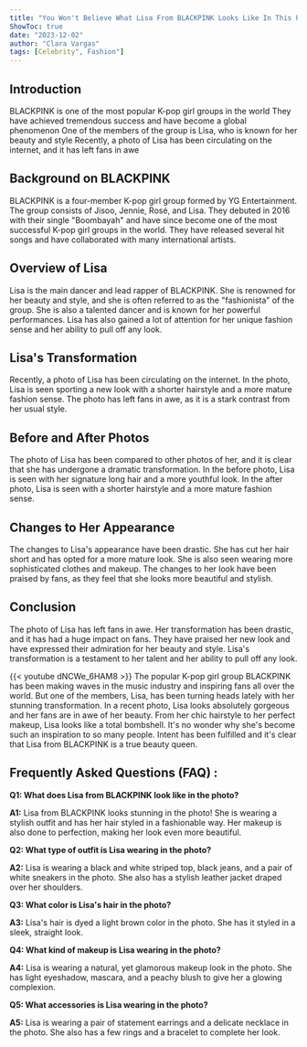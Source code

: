 ```yaml
---
title: "You Won't Believe What Lisa From BLACKPINK Looks Like In This Photo!"
ShowToc: true 
date: "2023-12-02"
author: "Clara Vargas" 
tags: [Celebrity", Fashion"]
---
```

## Introduction

BLACKPINK is one of the most popular K-pop girl groups in the world They have achieved tremendous success and have become a global phenomenon One of the members of the group is Lisa, who is known for her beauty and style Recently, a photo of Lisa has been circulating on the internet, and it has left fans in awe

## Background on BLACKPINK

BLACKPINK is a four-member K-pop girl group formed by YG Entertainment. The group consists of Jisoo, Jennie, Rosé, and Lisa. They debuted in 2016 with their single "Boombayah" and have since become one of the most successful K-pop girl groups in the world. They have released several hit songs and have collaborated with many international artists.

## Overview of Lisa

Lisa is the main dancer and lead rapper of BLACKPINK. She is renowned for her beauty and style, and she is often referred to as the "fashionista" of the group. She is also a talented dancer and is known for her powerful performances. Lisa has also gained a lot of attention for her unique fashion sense and her ability to pull off any look.

## Lisa's Transformation

Recently, a photo of Lisa has been circulating on the internet. In the photo, Lisa is seen sporting a new look with a shorter hairstyle and a more mature fashion sense. The photo has left fans in awe, as it is a stark contrast from her usual style.

## Before and After Photos

The photo of Lisa has been compared to other photos of her, and it is clear that she has undergone a dramatic transformation. In the before photo, Lisa is seen with her signature long hair and a more youthful look. In the after photo, Lisa is seen with a shorter hairstyle and a more mature fashion sense.

## Changes to Her Appearance

The changes to Lisa's appearance have been drastic. She has cut her hair short and has opted for a more mature look. She is also seen wearing more sophisticated clothes and makeup. The changes to her look have been praised by fans, as they feel that she looks more beautiful and stylish.

## Conclusion

The photo of Lisa has left fans in awe. Her transformation has been drastic, and it has had a huge impact on fans. They have praised her new look and have expressed their admiration for her beauty and style. Lisa's transformation is a testament to her talent and her ability to pull off any look.

{{< youtube dNCWe_6HAM8 >}} 
The popular K-pop girl group BLACKPINK has been making waves in the music industry and inspiring fans all over the world. But one of the members, Lisa, has been turning heads lately with her stunning transformation. In a recent photo, Lisa looks absolutely gorgeous and her fans are in awe of her beauty. From her chic hairstyle to her perfect makeup, Lisa looks like a total bombshell. It's no wonder why she's become such an inspiration to so many people. Intent has been fulfilled and it's clear that Lisa from BLACKPINK is a true beauty queen.

## Frequently Asked Questions (FAQ) :
**Q1: What does Lisa from BLACKPINK look like in the photo?**

**A1:** Lisa from BLACKPINK looks stunning in the photo! She is wearing a stylish outfit and has her hair styled in a fashionable way. Her makeup is also done to perfection, making her look even more beautiful.

**Q2: What type of outfit is Lisa wearing in the photo?**

**A2:** Lisa is wearing a black and white striped top, black jeans, and a pair of white sneakers in the photo. She also has a stylish leather jacket draped over her shoulders.

**Q3: What color is Lisa's hair in the photo?**

**A3:** Lisa's hair is dyed a light brown color in the photo. She has it styled in a sleek, straight look.

**Q4: What kind of makeup is Lisa wearing in the photo?**

**A4:** Lisa is wearing a natural, yet glamorous makeup look in the photo. She has light eyeshadow, mascara, and a peachy blush to give her a glowing complexion.

**Q5: What accessories is Lisa wearing in the photo?**

**A5:** Lisa is wearing a pair of statement earrings and a delicate necklace in the photo. She also has a few rings and a bracelet to complete her look.



